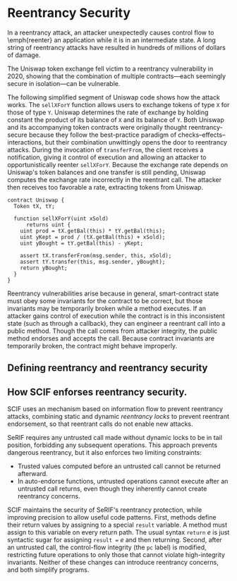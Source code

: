 # Reentrancy Security

In a reentrancy attack, an attacker unexpectedly causes control flow to
\emph{reenter} an application while it is in an intermediate state. A long
string of reentrancy attacks have resulted in hundreds of millions of dollars
of damage.

The Uniswap token exchange fell victim to a reentrancy vulnerability
in 2020, showing that the combination of multiple contracts—each seemingly secure
in isolation—can be vulnerable.

The following simplified segment of Uniswap code shows how the attack works.
The `sellXForY` function allows users to exchange tokens of
type `X` for those of type `Y`.
Uniswap determines the rate of exchange by holding constant the
product of its balance of `X` and its balance of `Y`.
Both Uniswap and its accompanying token contracts were
originally thought reentrancy-secure because they follow the best-practice paradigm
of checks–effects–interactions, but
their combination unwittingly opens the door to reentrancy attacks.
During the invocation of `transferFrom`,
the client receives a notification, giving it control of execution
and allowing an attacker to opportunistically reenter `sellXForY`.
Because the exchange rate depends on Uniswap's token balances
and one transfer is still pending,
Uniswap computes the exchange rate incorrectly in the reentrant call.
The attacker then receives too favorable a rate, extracting tokens from Uniswap.

```
contract Uniswap {
  Token tX, tY;

  function sellXForY(uint xSold)
      returns uint {
    uint prod = tX.getBal(this) * tY.getBal(this);
    uint yKept = prod / (tX.getBal(this) + xSold);
    uint yBought = tY.getBal(this) - yKept;

    assert tX.transferFrom(msg.sender, this, xSold);
    assert tY.transfer(this, msg.sender, yBought);
    return yBought;
  }
}
```

Reentrancy vulnerabilities arise because in general, smart-contract state
must obey some invariants for the contract to be
correct, but those invariants may be temporarily broken while a method executes.
If an attacker gains control of execution while the contract
is in this inconsistent state (such as through a callback),
they can engineer a reentrant call into a public method.
Though the call comes from attacker integrity, the public method endorses and accepts the call.
Because contract invariants are temporarily broken, the contract might behave improperly.


## Defining reentrancy and reentrancy security

## How SCIF enforses reentrancy security.

SCIF uses an mechanism based on information flow
to prevent reentrancy attacks,
combining static and dynamic _reentrancy locks_
to prevent reentrant endorsement, so that reentrant
calls do not enable new attacks.

SeRIF requires any untrusted call made without dynamic locks to be in tail position,
forbidding any subsequent operations.
This approach prevents dangerous reentrancy, but it also enforces two limiting constraints:
  * Trusted values computed before an untrusted call cannot be returned afterward.
  * In auto-endorse functions, untrusted operations cannot execute after an untrusted call returns,
    even though they inherently cannot create reentrancy concerns.

SCIF maintains the security of SeRIF's reentrancy protection,
while improving precision to allow useful code patterns.
First, methods define their return values by assigning to a special `result` variable.
A method must assign to this variable on every return path.
The usual syntax `return` _e_ is just syntactic
sugar for assigning `result =` _e_ and then returning.
Second, after an untrusted call, the control-flow integrity (the `pc` label)
is modified, restricting future operations to only those that cannot
violate high-integrity invariants.
Neither of these changes can introduce reentrancy concerns, and both simplify programs.
